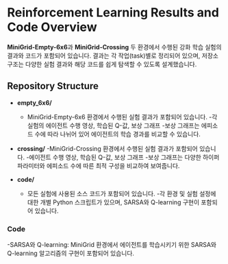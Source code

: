 # Reinforcement Learning Results and Code Overview
 **MiniGrid-Empty-6x6**과 **MiniGrid-Crossing** 두 환경에서 수행된 강화 학습 실험의 결과와 코드가 포함되어 있습니다. 결과는 각 작업(task)별로 정리되어 있으며, 저장소 구조는 다양한 실험 결과와 해당 코드를 쉽게 탐색할 수 있도록 설계했습니다.


## Repository Structure
- **empty_6x6/**
  - MiniGrid-Empty-6x6 환경에서 수행된 실험 결과가 포함되어 있습니다.
  -각 실험의 에이전트 수행 영상, 학습된 Q-값, 보상 그래프
  -보상 그래프는 에피소드 수에 따라 나뉘어 있어 에이전트의 학습 경과를 비교할 수 있습니다.


- **crossing/**
  -MiniGrid-Crossing 환경에서 수행된 실험 결과가 포함되어 있습니다.
  -에이전트 수행 영상, 학습된 Q-값, 보상 그래프
  -보상 그래프는 다양한 하이퍼파라미터와 에피소드 수에 따른 최적 구성을 비교하여 보여줍니다.


- **code/**
  - 모든 실험에 사용된 소스 코드가 포함되어 있습니다.
  -각 환경 및 실험 설정에 대한 개별 Python 스크립트가 있으며, SARSA와 Q-learning 구현이 포함되어 있습니다.

### Code
  -SARSA와 Q-learning: MiniGrid 환경에서 에이전트를 학습시키기 위한 SARSA와 Q-learning 알고리즘의 구현이 포함되어 있습니다.

